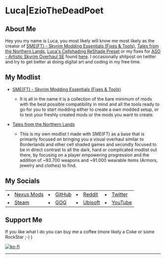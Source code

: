 # Luca|EzioTheDeadPoet

## About Me

Hey you my name is Luca, you most likely will know me most likely as the creator of [SME(FT) - Skyrim Modding Essentials (Fixes & Tools)](https://eziothedeadpoet.github.io/SME-FT-/), [Tales from the Northern Lands](https://eziothedeadpoet.github.io/Tales-from-the-Northern-Lands/), [Luca's Cellshading ReShade Preset](https://www.nexusmods.com/skyrimspecialedition/mods/40578) or my fixes for [ASO - Artistic Skyrim Overhaul SE](https://www.nexusmods.com/skyrimspecialedition/mods/9111) found [here](https://www.nexusmods.com/users/42051055?tab=user+files). I occasionally shitpost on twitter and try to get better at doing digital art and coding in my free time.

## My Modlist

- [SME(FT) - Skyrim Modding Essentials (Fixes & Tools)](https://eziothedeadpoet.github.io/SME-FT-/)
  - It is all in the name it is a collection of the bare minimum of mods with the best possible compatibility in mind and all the tools ready to go for you to start modding either to create a own modded setup, or to test your freshly created mods or the mods you want to create.

- [Tales from the Northern Lands](https://eziothedeadpoet.github.io/Tales-from-the-Northern-Lands/)
  - This is my own modlist I made with SME(FT) as a base that is primarily focused on bringing you a visual overhaul similar to Borderlands and other cell shaded games and secondly focused to be in direct contrast to all the dark, hard or complicated modlist out there, by focusing on a player empowering progression and the addition of ~93.700 weapons and ~91.000 wearable items (Armors, jewelry and clothes) to find.

## My Socials
<!-- markdownlint-disable MD033 -->
<table class="socials">
    <tr>
        <td><li class="buttons"><a href="https://www.nexusmods.com/users/42051055">Nexus Mods</a></li></td>
        <td><li class="buttons"><a href="https://github.com/EzioTheDeadPoet">GitHub</a></li></td>
        <td><li class="buttons"><a href="https://www.reddit.com/user/EzioTheDeadPoet">Reddit</a></li></td>
        <td><li class="buttons"><a href="https://twitter.com/eziothedeadpoet">Twitter</a></li></td>
    </tr>
    <tr>
        <td><li class="buttons"><a href="https://steamcommunity.com/id/EzioTheDeadPoet/">Steam</a></li></td>
        <td><li class="buttons"><a href="https://www.gog.com/u/EzioTheDeadPoet">GOG</a></li></td>
        <td><li class="buttons"><a href="https://ubisoftconnect.com/en-US/profile/Sw33tChiliSauce">Ubisoft</a></li></td>
        <td><li class="buttons"><a href="https://www.youtube.com/channel/UCJ7aCKDsa8CYbPaghfTcQ9Q">YouTube</a></li></td>
    </tr>
</table>
<!-- markdownlint-enable MD033 -->

## Support Me

If you like what I do you can buy me a coffee (more likely a Coke or some RockStar ;-) )

[![ko-fi](https://www.ko-fi.com/img/githubbutton_sm.svg)](https://ko-fi.com/L4L12PVW6)

---
